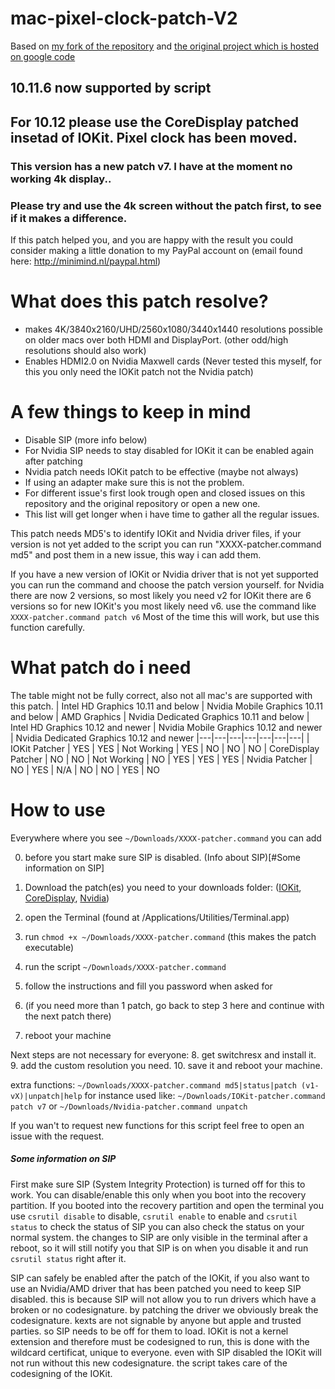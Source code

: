 # mac-pixel-clock-patch-V2

Based on [my fork of the repository](https://github.com/floris497/mac-pixel-clock-patch) and [the original project which is hosted on google code](https://code.google.com/p/mac-pixel-clock-patch/wiki/Documentation)

## 10.11.6 now supported by script 

## For 10.12 please use the CoreDisplay patched insetad of IOKit. Pixel clock has been moved. 
### This version has a new patch v7. I have at the moment no working 4k display..
### Please try and use the 4k screen without the patch first, to see if it makes a difference.


If this patch helped you, and you are happy with the result you could consider making a little donation to my PayPal account on (email found here: http://minimind.nl/paypal.html)

# What does this patch resolve?

* makes 4K/3840x2160/UHD/2560x1080/3440x1440 resolutions possible on older macs over both HDMI and DisplayPort. (other odd/high resolutions should also work)
* Enables HDMI2.0 on Nvidia Maxwell cards (Never tested this myself, for this you only need the IOKit patch not the Nvidia patch)

# A few things to keep in mind

* Disable SIP (more info below)
* For Nvidia SIP needs to stay disabled for IOKit it can be enabled again after patching
* Nvidia patch needs IOKit patch to be effective (maybe not always)
* If using an adapter make sure this is not the problem.
* For different issue's first look trough open and closed issues on this repository and the original repository or open a new one.
* This list will get longer when i have time to gather all the regular issues.

This patch needs MD5's to identify IOKit and Nvidia driver files, if your version is not yet added to the script you can run "XXXX-patcher.command md5" and post them in a new issue, this way i can add them.

If you have a new version of IOKit or Nvidia driver that is not yet supported you can run the command and choose the patch version yourself. for Nvidia there are now 2 versions, so most likely you need v2 for IOKit there are 6 versions so for new IOKit's you most likely need v6. use the command like ```XXXX-patcher.command patch v6``` Most of the time this will work, but use this function carefully.

What patch do i need
=
The table might not be fully correct, also not all mac's are supported with this patch.
| Intel HD Graphics 10.11 and below | Nvidia Mobile Graphics 10.11 and below | AMD Graphics | Nvidia Dedicated Graphics 10.11 and below | Intel HD Graphics 10.12 and newer | Nvidia Mobile Graphics 10.12 and newer | Nvidia Dedicated Graphics 10.12 and newer
|---|---|---|---|---|---|---|
| IOKit Patcher | YES | YES | Not Working | YES | NO | NO | NO
| CoreDisplay Patcher | NO | NO | Not Working | NO | YES | YES | YES
| Nvidia Patcher | NO | YES | N/A | NO | NO | YES | NO


How to use
=

Everywhere where you see `~/Downloads/XXXX-patcher.command` you can add 

0. before you start make sure SIP is disabled. (Info about SIP)[#Some information on SIP]

1. Download the patch(es) you need to your downloads folder: ([IOKit](./blob/master/IOKit-patcher.command), [CoreDisplay](./blob/master/CoreDisplay-patcher.command), [Nvidia](./blob/master/Nvidia-patcher.command))
2. open the Terminal (found at /Applications/Utilities/Terminal.app)
3. run `chmod +x ~/Downloads/XXXX-patcher.command` (this makes the patch executable)
4. run the script `~/Downloads/XXXX-patcher.command` 
5. follow the instructions and fill you password when asked for
6. (if you need more than 1 patch, go back to step 3 here and continue with the next patch there)
7. reboot your machine

Next steps are not necessary for everyone:
8. get switchresx and install it.
9. add the custom resolution you need.
10. save it and reboot your machine.

extra functions: ```~/Downloads/XXXX-patcher.command md5|status|patch (v1-vX)|unpatch|help``` for instance used like: ```~/Downloads/IOKit-patcher.command patch v7``` or ```~/Downloads/Nvidia-patcher.command unpatch```

If you wan't to request new functions for this script feel free to open an issue with the request.

##### Some information on SIP

First make sure SIP (System Integrity Protection) is turned off for this to work.
You can disable/enable this only when you boot into the recovery partition.
If you booted into the recovery partition and open the terminal you use ```csrutil disable``` to disable, ```csrutil enable``` to enable and ```csrutil status``` to check the status of SIP you can also check the status on your normal system.
the changes to SIP are only visible in the terminal after a reboot, so it will still notify you that SIP is on when you disable it and run ```csrutil status``` right after it.

SIP can safely be enabled after the patch of the IOKit, if you also want to use an Nvidia/AMD driver that has been patched you need to keep SIP disabled. this is because SIP will not allow you to run drivers which have a broken or no codesignature. by patching the driver we obviously break the codesignature.
kexts are not signable by anyone but apple and trusted parties. so SIP needs to be off for them to load.
IOKit is not a kernel extension and therefore must be codesigned to run, this is done with the wildcard certificat, unique to everyone. even with SIP disabled the IOKit will not run without this new codesignature. the script takes care of the codesigning of the IOKit. 
